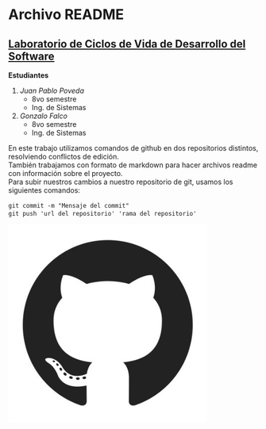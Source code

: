 # Archivo README
## [Laboratorio de Ciclos de Vida de Desarrollo del Software](https://bit.ly/m/cvds)

**Estudiantes**
1. *Juan Pablo Poveda*
    - 8vo semestre
    - Ing. de Sistemas
2. *Gonzalo Falco*
    - 8vo semestre
    - Ing. de Sistemas

En este trabajo utilizamos comandos de github en dos repositorios distintos, resolviendo conflictos de edición.\
También trabajamos con formato de markdown para hacer archivos readme con información sobre el proyecto.\
Para subir nuestros cambios a nuestro repositorio de git, usamos los siguientes comandos:

```git add .
git commit -m "Mensaje del commit"
git push 'url del repositorio' 'rama del repositorio'
```

![alt](github.jpeg)
